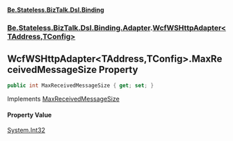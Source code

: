 #### [Be.Stateless.BizTalk.Dsl.Binding](README.md 'README')
### [Be.Stateless.BizTalk.Dsl.Binding.Adapter](Be.Stateless.BizTalk.Dsl.Binding.Adapter.md 'Be.Stateless.BizTalk.Dsl.Binding.Adapter').[WcfWSHttpAdapter&lt;TAddress,TConfig&gt;](WcfWSHttpAdapter_TAddress,TConfig_.md 'Be.Stateless.BizTalk.Dsl.Binding.Adapter.WcfWSHttpAdapter<TAddress,TConfig>')

## WcfWSHttpAdapter<TAddress,TConfig>.MaxReceivedMessageSize Property

```csharp
public int MaxReceivedMessageSize { get; set; }
```

Implements [MaxReceivedMessageSize](IAdapterConfigMaxReceivedMessageSize.MaxReceivedMessageSize.md 'Be.Stateless.BizTalk.Dsl.Binding.Adapter.IAdapterConfigMaxReceivedMessageSize.MaxReceivedMessageSize')

#### Property Value
[System.Int32](https://docs.microsoft.com/en-us/dotnet/api/System.Int32 'System.Int32')